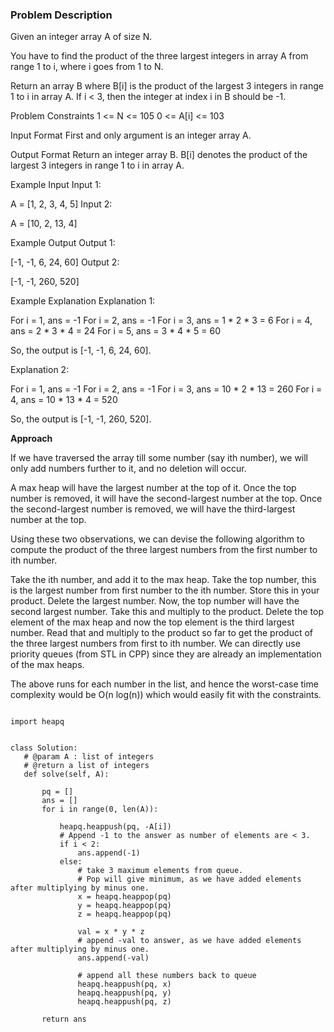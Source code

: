 ### Problem Description

Given an integer array A of size N.

You have to find the product of the three largest integers in array A from range 1 to i, where i goes from 1 to N.

Return an array B where B[i] is the product of the largest 3 integers in range 1 to i in array A. If i < 3, then the integer at index i in B should be -1.



Problem Constraints
1 <= N <= 105
0 <= A[i] <= 103



Input Format
First and only argument is an integer array A.



Output Format
Return an integer array B. B[i] denotes the product of the largest 3 integers in range 1 to i in array A.



Example Input
Input 1:

 A = [1, 2, 3, 4, 5]
Input 2:

 A = [10, 2, 13, 4]


Example Output
Output 1:

 [-1, -1, 6, 24, 60]
Output 2:

 [-1, -1, 260, 520]


Example Explanation
Explanation 1:

 For i = 1, ans = -1
 For i = 2, ans = -1
 For i = 3, ans = 1 * 2 * 3 = 6
 For i = 4, ans = 2 * 3 * 4 = 24
 For i = 5, ans = 3 * 4 * 5 = 60

 So, the output is [-1, -1, 6, 24, 60].
 
Explanation 2:

 For i = 1, ans = -1
 For i = 2, ans = -1
 For i = 3, ans = 10 * 2 * 13 = 260
 For i = 4, ans = 10 * 13 * 4 = 520

 So, the output is [-1, -1, 260, 520].
 
 **Approach**
 
 If we have traversed the array till some number (say ith number), we will only add numbers further to it, and no deletion will occur.

A max heap will have the largest number at the top of it. Once the top number is removed, it will have the second-largest number at the top.
Once the second-largest number is removed, we will have the third-largest number at the top.

Using these two observations, we can devise the following algorithm to compute the product of the three largest numbers from the first number
to ith number.

Take the ith number, and add it to the max heap.
Take the top number, this is the largest number from first number to the ith number. Store this in your product.
Delete the largest number. Now, the top number will have the second largest number. Take this and multiply to the product.
Delete the top element of the max heap and now the top element is the third largest number. Read that and multiply to the product so far to 
get the product of the three largest numbers from first to ith number.
We can directly use priority queues (from STL in CPP) since they are already an implementation of the max heaps.

The above runs for each number in the list, and hence the worst-case time complexity would be O(n log(n)) which would easily fit with the constraints.
 
 ```
 
 import heapq


class Solution:
    # @param A : list of integers
    # @return a list of integers
    def solve(self, A):

        pq = []
        ans = []
        for i in range(0, len(A)):

            heapq.heappush(pq, -A[i])
            # Append -1 to the answer as number of elements are < 3.
            if i < 2:
                ans.append(-1)
            else:
                # take 3 maximum elements from queue.
                # Pop will give minimum, as we have added elements after multiplying by minus one.
                x = heapq.heappop(pq)
                y = heapq.heappop(pq)
                z = heapq.heappop(pq)

                val = x * y * z
                # append -val to answer, as we have added elements after multiplying by minus one.
                ans.append(-val)

                # append all these numbers back to queue
                heapq.heappush(pq, x)
                heapq.heappush(pq, y)
                heapq.heappush(pq, z)

        return ans

 
 ```
